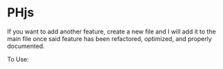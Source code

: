 # PHjs

If you want to add another feature, create a new file and I will add it to the main file once said feature has been refactored, optimized, and properly documented.


To Use:  <script src="https://angryquacker.github.io/PHjs/PHjs.js"></script>
